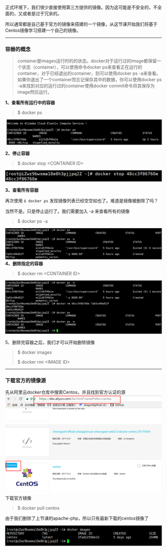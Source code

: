 正式环境下，我们很少直接使用第三方提供的镜像。因为这可能是不安全的，不全面的，又或者是过于冗余的。

所以通常都是自己基于官方的镜像来搭建的一个镜像，从这节课开始我们将基于Centos镜像学习搭建一个自己的镜像。

---

### 容器的概念

> container是images运行时的的状态。docker对于运行过的image都保留一个状态（container），可以使用命令docker ps来查看正在运行的container，对于已经退出的container，则可以使用docker ps -a来查看。 如果你退出了一个container而忘记保存其中的数据，你可以使用docker ps -a来找到对应的运行过的container使用docker commit命令将其保存为image然后运行。

**1、查看所有运行中的容器**

> $ docker ps

![](/assets/2312312321import.png)

**2、停止容器**

> $ docker stop &lt;CONTAINER ID&gt;

![](/assets/676776import.png)

**3、查看所有容器**

再次使用 `$ docker ps` 发现镜像列表已经空空如也了。难道是镜像被删除了吗？

当然不是。只是停止运行了。我们需要加入 -a 来查看所有的镜像

> $ docker ps -a

![](/assets/32525import.png)**4、删除指定的容器**

> $ docker rm &lt;CONTAINER ID&gt;

![](/assets/100import.png)

5、删除完容器之后，我们才可以开始删除镜像

> $ docker images
>
> $ docker rmi &lt;IMAGE ID&gt;

---

### 下载官方的镜像源

先从阿里云docker仓库中搜索Centos，并且找到官方认证的源![](/assets/65223import.png)下载官方镜像

> $ docker pull centos

由于我们删除了上节课的apache-php，所以只有最新下载的centos镜像了

![](/assets/562342import.png)


